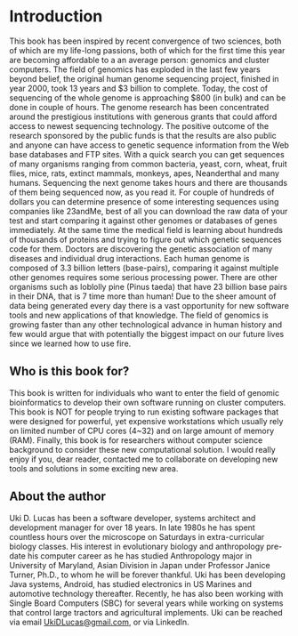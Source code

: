 # Introduction
This book has been inspired by recent convergence of two sciences, both of which are my life-long passions, both of which for the first time this year are becoming affordable to a an average person: genomics and cluster computers.
The field of genomics has exploded in the last few years beyond belief, the original human genome sequencing project, finished in year 2000, took 13 years and $3 billion to complete. Today, the cost of sequencing of the whole genome is approaching $800 (in bulk) and can be done in couple of hours.
The genome research has been concentrated around the prestigious institutions with generous grants that could afford access to newest sequencing technology. The positive outcome of the research sponsored by the public funds is that the results are also public and anyone can have access to genetic sequence information from the Web base databases and FTP sites. With a quick search you can get sequences of many organisms ranging from common bacteria, yeast, corn, wheat, fruit flies, mice, rats, extinct mammals, monkeys, apes, Neanderthal and many humans. Sequencing the next genome takes hours and there are thousands of them being sequenced now, as you read it.
For couple of hundreds of dollars you can determine presence of some interesting sequences using companies like 23andMe, best of all you can download the raw data of your test and start comparing it against other genomes or databases of genes immediately.
At the same time the medical field is learning about hundreds of thousands of proteins and trying to figure out which genetic sequences code for them. Doctors are discovering the genetic association of many diseases and individual drug interactions.
Each human genome is composed of 3.3 billion letters (base-pairs), comparing it against multiple other genomes requires some serious processing power. There are other organisms such as loblolly pine (Pinus taeda) that have 23 billion base pairs in their DNA, that is 7 time more than human!  Due to the sheer amount of data being generated every day there is a vast opportunity for new software tools and new applications of that knowledge.
The field of genomics is growing faster than any other technological advance in human history and few would argue that with potentially the biggest impact on our future lives since we learned how to use fire.

## Who is this book for?

This book is written for individuals who want to enter the field of genomic bioinformatics to develop their own software running on cluster computers. 
This book is NOT for people trying to run existing software packages that were designed for powerful, yet expensive workstations which usually rely on limited number of CPU cores (4~32) and on large amount of memory (RAM).
Finally, this book is for researchers without computer science background to consider these new computational solution. 
I would really enjoy if you, dear reader, contacted me to collaborate on developing new tools and solutions in some exciting new area.

## About the author

Uki D. Lucas has been a software developer, systems architect and development manager for over 18 years. In late 1980s he has spent countless hours over the microscope on Saturdays in extra-curricular biology classes. His interest in evolutionary biology and anthropology pre-date his computer career as he has studied Anthropology major in University of Maryland, Asian Division in Japan under Professor Janice Turner, Ph.D., to whom he will be forever thankful.
Uki has been developing Java systems, Android, has studied electronics in US Marines and automotive technology thereafter. Recently, he has also been working with Single Board Computers (SBC) for several years while working on systems that control large tractors and agricultural implements. Uki can be reached via email UkiDLucas@gmail.com, or via LinkedIn.
